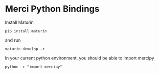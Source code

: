 # Merci Python Bindings

Install Maturin 
```shell
pip install maturin
```

and run

```shell
maturin develop -r
```

In your current python environment, you should be able to import mercipy
```shell
python -c "import mercipy"
```